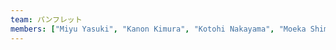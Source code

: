 ```yaml
---
team: パンフレット
members: ["Miyu Yasuki", "Kanon Kimura", "Kotohi Nakayama", "Moeka Shimizu", "Yuiko Kida"]
---
```

